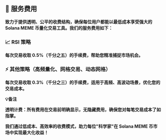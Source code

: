 ## 💸 服务费用

**致力于提供透明、公平的收费结构，确保每位用户都能以最低成本享受强大的 Solana MEME 币量化交易工具。我们的服务费用如下：**

### 📈 RSI 策略
**每次交易收取 0.5%（千分之五）的手续费，帮助您精准捕捉市场机会。**

### ⚡ 其他策略（高频量化、网格交易、动态网格）
**每次交易收取 0.3%（千分之三）的手续费，适用于高频、高波动场景，优化您的交易成本。**



**💡备注**

**透明计费：所有费用在交易前明确显示，无隐藏费用，确保您对每笔交易成本了如指掌。**

**我们通过低成本、高效率的收费模式，助力每位"科学家"在 Solana MEME 币市场中实现最大化收益！**